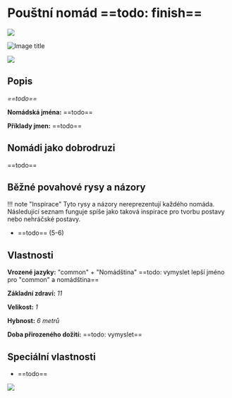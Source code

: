 # Pouštní nomád ==todo: finish==

<img src="/assets/sep_line.png"/>

![Image title](/assets/OW/races/Human.png)

<img src="/assets/sep_line.png"/>

## Popis

*==todo==*

**Nomádská jména:** ==todo==

**Příklady jmen:** ==todo==

## Nomádi jako dobrodruzi

==todo==

## Běžné povahové rysy a názory

!!! note "Inspirace"
    Tyto rysy a názory nereprezentují každého nomáda. Následující seznam funguje spíše jako taková inspirace pro tvorbu postavy nebo nehráčské postavy. 

- ==todo== (5-6)

## Vlastnosti

**Vrozené jazyky:** "common" + "Nomádština" ==todo: vymyslet lepší jméno pro "common" a nomádština==

**Základní zdraví:** *11*

**Velikost:** *1*

**Hybnost:** *6 metrů*

**Doba přirozeného dožití:** ==todo: vymyslet==

## Speciální vlastnosti

- ==todo==

<img src="/assets/sep_line.png"/>
